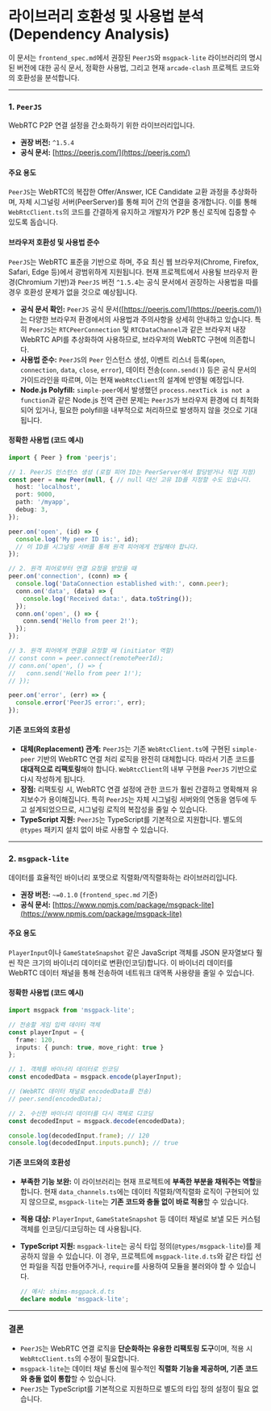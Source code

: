# 라이브러리 호환성 및 사용법 분석 (Dependency Analysis)

이 문서는 `frontend_spec.md`에서 권장된 `PeerJS`와 `msgpack-lite` 라이브러리의 명시된 버전에 대한 공식 문서, 정확한 사용법, 그리고 현재 `arcade-clash` 프로젝트 코드와의 호환성을 분석합니다.

---

### 1. `PeerJS`

WebRTC P2P 연결 설정을 간소화하기 위한 라이브러리입니다.

*   **권장 버전:** `^1.5.4`
*   **공식 문서:** [https://peerjs.com/](https://peerjs.com/)

#### 주요 용도

`PeerJS`는 WebRTC의 복잡한 Offer/Answer, ICE Candidate 교환 과정을 추상화하며, 자체 시그널링 서버(PeerServer)를 통해 피어 간의 연결을 중개합니다. 이를 통해 `WebRtcClient.ts`의 코드를 간결하게 유지하고 개발자가 P2P 통신 로직에 집중할 수 있도록 돕습니다.

#### 브라우저 호환성 및 사용법 준수

`PeerJS`는 WebRTC 표준을 기반으로 하며, 주요 최신 웹 브라우저(Chrome, Firefox, Safari, Edge 등)에서 광범위하게 지원됩니다. 현재 프로젝트에서 사용될 브라우저 환경(Chromium 기반)과 `PeerJS` 버전 `^1.5.4`는 공식 문서에서 권장하는 사용법을 따를 경우 호환성 문제가 없을 것으로 예상됩니다.

*   **공식 문서 확인:** `PeerJS` 공식 문서([https://peerjs.com/](https://peerjs.com/))는 다양한 브라우저 환경에서의 사용법과 주의사항을 상세히 안내하고 있습니다. 특히 `PeerJS`는 `RTCPeerConnection` 및 `RTCDataChannel`과 같은 브라우저 내장 WebRTC API를 추상화하여 사용하므로, 브라우저의 WebRTC 구현에 의존합니다.
*   **사용법 준수:** `PeerJS`의 `Peer` 인스턴스 생성, 이벤트 리스너 등록(`open`, `connection`, `data`, `close`, `error`), 데이터 전송(`conn.send()`) 등은 공식 문서의 가이드라인을 따르며, 이는 현재 `WebRtcClient`의 설계에 반영될 예정입니다.
*   **Node.js Polyfill:** `simple-peer`에서 발생했던 `process.nextTick is not a function`과 같은 Node.js 전역 관련 문제는 `PeerJS`가 브라우저 환경에 더 최적화되어 있거나, 필요한 polyfill을 내부적으로 처리하므로 발생하지 않을 것으로 기대됩니다.

#### 정확한 사용법 (코드 예시)

```typescript
import { Peer } from 'peerjs';

// 1. PeerJS 인스턴스 생성 (로컬 피어 ID는 PeerServer에서 할당받거나 직접 지정)
const peer = new Peer(null, { // null 대신 고유 ID를 지정할 수도 있습니다.
  host: 'localhost',
  port: 9000,
  path: '/myapp',
  debug: 3,
});

peer.on('open', (id) => {
  console.log('My peer ID is:', id);
  // 이 ID를 시그널링 서버를 통해 원격 피어에게 전달해야 합니다.
});

// 2. 원격 피어로부터 연결 요청을 받았을 때
peer.on('connection', (conn) => {
  console.log('DataConnection established with:', conn.peer);
  conn.on('data', (data) => {
    console.log('Received data:', data.toString());
  });
  conn.on('open', () => {
    conn.send('Hello from peer 2!');
  });
});

// 3. 원격 피어에게 연결을 요청할 때 (initiator 역할)
// const conn = peer.connect(remotePeerId);
// conn.on('open', () => {
//   conn.send('Hello from peer 1!');
// });

peer.on('error', (err) => {
  console.error('PeerJS error:', err);
});
```

#### 기존 코드와의 호환성

*   **대체(Replacement) 관계:** `PeerJS`는 기존 `WebRtcClient.ts`에 구현된 `simple-peer` 기반의 WebRTC 연결 처리 로직을 완전히 대체합니다. 따라서 기존 코드를 **대대적으로 리팩토링**해야 합니다. `WebRtcClient`의 내부 구현을 `PeerJS` 기반으로 다시 작성하게 됩니다.
*   **장점:** 리팩토링 시, WebRTC 연결 설정에 관한 코드가 훨씬 간결하고 명확해져 유지보수가 용이해집니다. 특히 `PeerJS`는 자체 시그널링 서버와의 연동을 염두에 두고 설계되었으므로, 시그널링 로직의 복잡성을 줄일 수 있습니다.
*   **TypeScript 지원:** `PeerJS`는 TypeScript를 기본적으로 지원합니다. 별도의 `@types` 패키지 설치 없이 바로 사용할 수 있습니다.

---

### 2. `msgpack-lite`

데이터를 효율적인 바이너리 포맷으로 직렬화/역직렬화하는 라이브러리입니다.

*   **권장 버전:** `~=0.1.0` (`frontend_spec.md` 기준)
*   **공식 문서:** [https://www.npmjs.com/package/msgpack-lite](https://www.npmjs.com/package/msgpack-lite)

#### 주요 용도

`PlayerInput`이나 `GameStateSnapshot` 같은 JavaScript 객체를 JSON 문자열보다 훨씬 작은 크기의 바이너리 데이터로 변환(인코딩)합니다. 이 바이너리 데이터를 WebRTC 데이터 채널을 통해 전송하여 네트워크 대역폭 사용량을 줄일 수 있습니다.

#### 정확한 사용법 (코드 예시)

```typescript
import msgpack from 'msgpack-lite';

// 전송할 게임 입력 데이터 객체
const playerInput = {
  frame: 120,
  inputs: { punch: true, move_right: true }
};

// 1. 객체를 바이너리 데이터로 인코딩
const encodedData = msgpack.encode(playerInput);

// (WebRTC 데이터 채널로 encodedData를 전송)
// peer.send(encodedData);

// 2. 수신한 바이너리 데이터를 다시 객체로 디코딩
const decodedInput = msgpack.decode(encodedData);

console.log(decodedInput.frame); // 120
console.log(decodedInput.inputs.punch); // true
```

#### 기존 코드와의 호환성

*   **부족한 기능 보완:** 이 라이브러리는 현재 프로젝트에 **부족한 부분을 채워주는 역할**을 합니다. 현재 `data_channels.ts`에는 데이터 직렬화/역직렬화 로직이 구현되어 있지 않으므로, `msgpack-lite`는 **기존 코드와 충돌 없이 바로 적용**할 수 있습니다.
*   **적용 대상:** `PlayerInput`, `GameStateSnapshot` 등 데이터 채널로 보낼 모든 커스텀 객체를 인코딩/디코딩하는 데 사용됩니다.
*   **TypeScript 지원:** `msgpack-lite`는 공식 타입 정의(`@types/msgpack-lite`)를 제공하지 않을 수 있습니다. 이 경우, 프로젝트에 `msgpack-lite.d.ts`와 같은 타입 선언 파일을 직접 만들어주거나, `require`를 사용하여 모듈을 불러와야 할 수 있습니다.

    ```typescript
    // 예시: shims-msgpack.d.ts
    declare module 'msgpack-lite';
    ```

---

### 결론

*   `PeerJS`는 WebRTC 연결 로직을 **단순화하는 유용한 리팩토링 도구**이며, 적용 시 `WebRtcClient.ts`의 수정이 필요합니다.
*   `msgpack-lite`는 데이터 채널 통신에 필수적인 **직렬화 기능을 제공하며, 기존 코드와 충돌 없이 통합**할 수 있습니다.
*   `PeerJS`는 TypeScript를 기본적으로 지원하므로 별도의 타입 정의 설정이 필요 없습니다.
